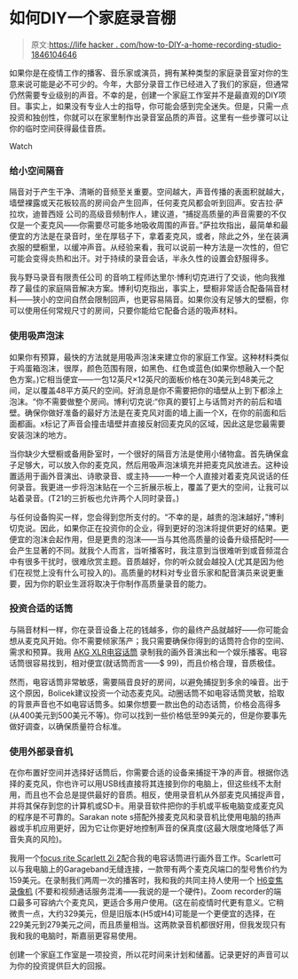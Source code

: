 # 如何DIY一个家庭录音棚

> 原文:[https://life hacker . com/how-to-DIY-a-home-recording-studio-1846104646](https://lifehacker.com/how-to-diy-a-home-recording-studio-1846104646)

如果你是在疫情工作的播客、音乐家或演员，拥有某种类型的家庭录音室对你的生意来说可能是必不可少的。今年，大部分录音工作已经进入了我们的家庭，但通常仍然需要专业级别的声音。不幸的是，创建一个家庭工作室并不是最直观的DIY项目。事实上，如果没有专业人士的指导，你可能会感到完全迷失。但是，只需一点投资和独创性，你就可以在家里制作出录音室品质的声音。这里有一些步骤可以让你的临时空间获得最佳音质。

Watch

### 给小空间隔音

隔音对于产生干净、清晰的音频至关重要。空间越大，声音传播的表面积就越大，墙壁裸露或天花板较高的房间会产生回声，任何麦克风都会听到回声。安吉拉·萨拉坎，迪普西娅 公司的高级音频制作人，建议道，“捕捉高质量的声音需要的不仅仅是一个麦克风——你需要尽可能多地吸收周围的声音。”萨拉坎指出，最简单和最便宜的方法是在录音时，坐在厚毯子下，拿着麦克风，或者，除此之外，坐在装满衣服的壁橱里，以缓冲声音。从经验来看，我可以说前一种方法是一次性的，但它可能会变得炎热和出汗。对于持续的录音会话，半永久性的设置会舒服得多。

我与野马录音有限责任公司 的音响工程师达里尔·博利切克进行了交谈，他向我推荐了最佳的家庭隔音解决方案。博利切克指出，事实上，壁橱非常适合配备隔音材料——狭小的空间自然会限制回声，也更容易隔音。如果你没有足够大的壁橱，你可以使用任何常规尺寸的房间，只要你能给它配备合适的吸声材料。

### 使用吸声泡沫

如果你有预算，最快的方法就是用吸声泡沫来建立你的家庭工作室。这种材料类似于鸡蛋箱泡沫，很厚，颜色范围有限，如黑色、红色或蓝色(如果你想融入一个配色方案。)它相当便宜——一包12英尺×12英尺的面板价格在30美元到48美元之间，足以覆盖48平方英尺的空间。好消息是你不需要把你的墙壁从上到下都涂上泡沫。“你不需要做整个房间。博利切克说:“你真的要钉上与话筒对齐的前后和墙壁。确保你做好准备的最好方法是在麦克风对面的墙上画一个X，在你的前面和后面都画。x标记了声音会撞击墙壁并直接反射回麦克风的区域，因此这是您最需要安装泡沫的地方。

当你缺少大壁橱或备用卧室时，一个很好的隔音方法是使用小储物盒。首先确保盒子足够大，可以放入你的麦克风，然后用吸声泡沫填充并把麦克风放进去。这种设置适用于画外音演出、诗歌录音、或主持——一种一个人直接对着麦克风说话的任何录音。我更进一步将泡沫贴在一个三折展示板上，覆盖了更大的空间，让我可以站着录音。(T21的三折板也允许两个人同时录音。)

与任何设备购买一样，您会得到您所支付的。“不幸的是，越贵的泡沫越好，”博利切克说。因此，如果你正在投资你的企业，得到更好的泡沫将提供更好的结果。更便宜的泡沫会起作用，但是更贵的泡沫——当与其他高质量的设备升级搭配时——会产生显著的不同。就我个人而言，当听播客时，我注意到当很难听到或音频混合中有很多干扰时，很难欣赏主题。音质越好，你的听众就会越投入(尤其是因为他们在视觉上没有什么可投入的)。高质量的材料对专业音乐家和配音演员来说更重要，因为你的职业生涯将取决于你制作高质量录音的能力。

### 投资合适的话筒

与隔音材料一样，你在录音设备上花的钱越多，你的最终产品就越好——你可能会想从麦克风开始。你不需要倾家荡产；我只需要确保你得到的话筒符合你的空间、需求和预算。我用 [AKG XLR电容话筒](https://www.sweetwater.com/store/detail/P120--akg-p120-large-diaphragm-condenser-microphone) 录制我的画外音演出和一个娱乐播客。电容话筒很容易找到，相对便宜(就话筒而言——$ 99)，而且价格合理，音质极佳。

然而，电容话筒非常敏感，需要隔音良好的房间，以避免捕捉到多余的噪音。出于这个原因，Bolicek建议投资一个动态麦克风。动圈话筒不如电容话筒灵敏，拾取的背景声音也不如电容话筒多。如果你想要一款出色的动态话筒，价格会高得多(从400美元到500美元不等)。你可以找到一些价格低至99美元的，但是你要事先做好调查，以确保质量符合标准。

### 使用外部录音机

在你布置好空间并选择好话筒后，你需要合适的设备来捕捉干净的声音。根据你选择的麦克风，你也许可以用USB线直接将其连接到你的电脑上，但这些线不太耐用，而且也不会总是提供最好的音质。相反，使用录音机从外部麦克风捕捉声音，并将其保存到您的计算机或SD卡。用录音软件把你的手机或平板电脑变成麦克风的程序是不可靠的。Sarakan note s搭配外接麦克风和录音机比使用电脑的扬声器或手机应用更好，因为它让你更好地控制声音的保真度(这最大限度地降低了声音失真的风险)。

我用一个[focus rite Scarlett 2i 2](https://www.amazon.com/Focusrite-Scarlett-Audio-Interface-Tools/dp/B07QR73T66?asc_campaign=InlineText&asc_refurl=https://lifehacker.com/how-to-diy-a-home-recording-studio-1846104646&asc_source=&tag=kinjalifehackerlink-20)配合我的电容话筒进行画外音工作。Scarlett可以与我电脑上的Garageband无缝连接，一款带有两个麦克风端口的型号售价约为159美元。在录制我们两周一次的播客时，我和我的共同主持人使用一个 [H6变焦录像机](https://www.amazon.com/Zoom-H6-Six-Track-Portable-Recorder/dp/B00DFU9BRK?asc_campaign=InlineText&asc_refurl=https://lifehacker.com/how-to-diy-a-home-recording-studio-1846104646&asc_source=&tag=kinjalifehackerlink-20) (不要和视频通话服务混淆——我说的是一个硬件)。Zoom recorder的端口最多可容纳六个麦克风，更适合多用户使用。(这在前疫情时代更有意义。它稍微贵一点，大约329美元，但是旧版本(H5或H4)可能是一个更便宜的选择，在229美元到279美元之间，而且质量相当。这两款录音机都很好用，但我发现只有我和我的电脑时，斯嘉丽更容易使用。

创建一个家庭工作室是一项投资，所以花时间来计划和储蓄。记录更好的声音可以为你的投资提供巨大的回报。
